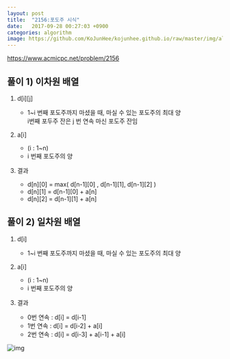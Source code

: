 ```yaml
---
layout: post
title:  "2156:포도주 시식"
date:   2017-09-28 00:27:03 +0900
categories: algorithm
image: https://github.com/KoJunHee/kojunhee.github.io/raw/master/img/algorithm.png
---
```



<https://www.acmicpc.net/problem/2156>

## 풀이 1) 이차원 배열

1. d[i][j] 
	* 1~i 번째 포도주까지 마셨을 때, 마실 수 있는 포도주의 최대 양<br>
	i번째 포두주 잔은 j 번 연속 마신 포도주 잔임

2. a[i] 
	* (i : 1~n)
	* i 번째 포도주의 양
3. 결과 
	* d[n][0] = max( d[n-1][0] , d[n-1][1], d[n-1][2] )
	* d[n][1] = d[n-1][0] + a[n]
	* d[n][2] = d[n-1][1] + a[n]


## 풀이 2) 일차원 배열

1. d[i]
	 
	* 1~i 번째 포도주까지 마셨을 때, 마실 수 있는 포도주의 최대 양

2.  a[i]    
	* (i : 1~n)
	* i 번째 포도주의 양

3. 결과
	* 0번 연속 : d[i] = d[i-1]
	* 1번 연속 : d[i] = d[i-2] + a[i]
	* 2번 연속 : d[i] = d[i-3] + a[i-1] + a[i]

![img](http://cfile6.uf.tistory.com/image/995D6E3359CCF7B51233DF)